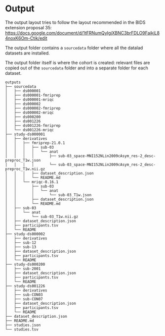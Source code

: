 # Output

The output layout tries to follow the layout recommended in the
BIDS extension proposal 35:
https://docs.google.com/document/d/1tFRNumQyIgjXBNC3brFDLO9FaikjL84noxK6Om-Ctik/edit

The output folder contains a `sourcedata` folder where all the datalad datasets are installed.

The output folder itself is where the cohort is created:
relevant files are copied out of the `sourcedata` folder
and into a separate folder for each dataset.

```
outputs
├── sourcedata
│   ├── ds000001
│   ├── ds000001-fmriprep
│   ├── ds000001-mriqc
│   ├── ds000002
│   ├── ds000002-fmriprep
│   ├── ds000002-mriqc
│   ├── ds000200
│   ├── ds001226
│   ├── ds001226-fmriprep
│   └── ds001226-mriqc
├── study-ds000001
│   ├── derivatives
│   │   ├── fmriprep-21.0.1
│   │   │   ├── sub-03
│   │   │   │   └── anat
│   │   │   │       ├── sub-03_space-MNI152NLin2009cAsym_res-2_desc-preproc_T1w.json
│   │   │   │       └── sub-03_space-MNI152NLin2009cAsym_res-2_desc-preproc_T1w.nii.gz
│   │   │   ├── dataset_description.json
│   │   │   └── README.md
│   │   └── mriqc-0.16.1
│   │       ├── sub-03
│   │       │   └── anat
│   │       │       └── sub-03_T1w.json
│   │       ├── dataset_description.json
│   │       └── README.md
│   ├── sub-03
│   │   └── anat
│   │       └── sub-03_T1w.nii.gz
│   ├── dataset_description.json
│   ├── participants.tsv
│   └── README
├── study-ds000002
│   ├── derivatives
│   ├── sub-12
│   ├── sub-13
│   ├── dataset_description.json
│   ├── participants.tsv
│   └── README
├── study-ds000200
│   ├── sub-2001
│   ├── dataset_description.json
│   ├── participants.tsv
│   └── README
├── study-ds001226
│   ├── derivatives
│   ├── sub-CON03
│   ├── sub-CON07
│   ├── dataset_description.json
│   ├── participants.tsv
│   └── README
├── dataset_description.json
├── README.md
├── studies.json
└── studies.tsv
```
